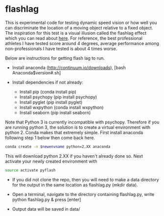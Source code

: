 # flashlag
This is experimental code for testing dynamic speed vision or how well you can discriminate the location of a moving object relative to a fixed object. The inspiration for this test is a visual illusion called the flashlag effect which you can read about [here](https://en.wikipedia.org/wiki/Flash_lag_illusion). For reference, the best professional athletes I have tested score around 4 degrees, average performance among non-professionals I have tested is about 4 times worse.  

Below are instructions for getting flash lag to run. 

* Install anaconda (http://continuum.io/downloads), [bash Anaconda$version#.sh]

* Install dependencies if not already:
  * Install pip (conda install pip)
  * Install psychopy (pip install psychopy) 
  * Install pyglet (pip install pyglet)
  * Install wxpython (conda install wxpython)
  * Install seaborn (pip install seaborn) 
  
Note that Python 3 is currently incompatible with psychopy. Therefore if you are running python 3, the solution is to create a virtual environment with python 2. Conda makes that extremely simple. First install anaconda following step 1 below then come back here. 

```bash
conda create -n $newenvname python=2.XX anaconda 
```
This will download python 2.XX if you haven't already done so. Next activate your newly created environment with

```bash
source activate pyflash
```
  
* If you did not clone the repo, then you will need to make a data directory for the output in the same location as flashlag.py (mkdir data).

* Open a terminal, navigate to the directory containing flashlag.py, write python flashlag.py & press [enter]

* Output data will be saved in data/

